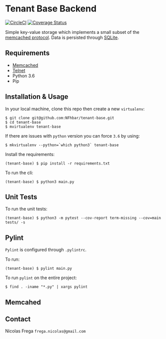 # Tenant Base Backend

[![CircleCI](https://circleci.com/gh/NFhbar/tenant-base.svg?style=svg)](https://circleci.com/gh/NFhbar/tenant-base)
[![Coverage Status](https://coveralls.io/repos/github/NFhbar/tenant-base/badge.svg?branch=master)](https://coveralls.io/github/NFhbar/tenant-base?branch=master)

Simple key-value storage which implements a small subset of the [memcached protocol](https://memcached.org/).
Data is persisted through [SQLite](https://www.sqlite.org/index.html).

## Requirements
- [Memcached](https://memcached.org/)
- [Telnet](https://wincent.com/wiki/Testing_memcached_with_telnet)
- Python 3.6
- Pip

## Installation & Usage
In your local machine, clone this repo then create a new `virtualenv`:
```
$ git clone git@github.com:NFhbar/tenant-base.git
$ cd tenant-base
$ mvirtualenv tenant-base
```

If there are issues with `python` version you can force `3.6` by using:
```
$ mkvirtualenv --python=`which python3` tenant-base
```

Install the requirements:
```
(tenant-base) $ pip install -r requirements.txt
```

To run the cli:
```
(tenant-base) $ python3 main.py
```

## Unit Tests
To run the unit tests:
```
(tenant-base) $ python3 -m pytest --cov-report term-missing --cov=main tests/ -s
```
## Pylint
`Pylint` is configured through `.pylintrc`.

To run:
```
(tenant-base) $ pylint main.py
```

To run `pylint` on the entire project:
```
$ find . -iname "*.py" | xargs pylint
```

## Memcahed


## Contact
Nicolas Frega
`frega.nicolas@gmail.com`
